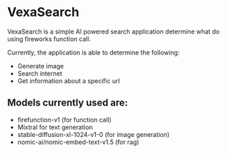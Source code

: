 # VexaSearch

VexaSearch is a simple AI powered search application determine what do using fireworks function call. 

Currently, the application is able to determine the following:


- Generate image
- Search internet
- Get information about a specific url


## Models currently used are:


- firefunction-v1 (for function call)
- Mixtral for text generation
- stable-diffusion-xl-1024-v1-0 (for image generation)
- nomic-ai/nomic-embed-text-v1.5 (for rag)